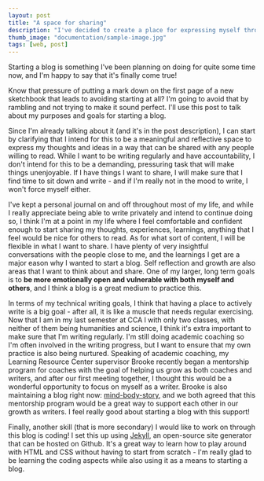 ```yaml
---
layout: post
title: "A space for sharing"
description: "I've decided to create a place for expressing myself through writing!"
thumb_image: "documentation/sample-image.jpg"
tags: [web, post]
---
```

Starting a blog is something I've been planning on doing for quite some time now, and I'm happy to say that it's finally come true!

Know that pressure of putting a mark down on the first page of a new sketchbook that leads to avoiding starting at all?
I'm going to avoid that by rambling and not trying to make it sound perfect. I'll use this post to talk about my purposes and goals for starting a blog.

Since I'm already talking about it (and it's in the post description), I can start by clarifying that I intend for this to be a meaningful and reflective
space to express my thoughts and ideas in a way that can be shared with any people willing to read.
While I want to be writing regularly and have accountability, I don't intend for this to be a demanding, pressuring task that will make things unenjoyable.
If I have things I want to share, I will make sure that I find time to sit down and write - and if I'm really not in the mood to write, I won't force myself either.

I've kept a personal journal on and off throughout most of my life, and while I really appreciate being able to write privately and intend to continue doing so, I think I'm at a point in my life where I feel comfortable and confident enough to start sharing my thoughts, experiences, learnings, anything that I feel would be nice for others to read.
As for what sort of content, I will be flexible in what I want to share. I have plenty of very insightful conversations with the people close to me, and the learnings I get are a major eason why I wanted to start a blog. Self reflection and growth are also areas that I want to think about and share. One of my larger, long term goals is to **be more emotionally open and vulnerable with both myself and others**, and I think a blog is a great medium to practice this.

In terms of my technical writing goals, I think that having a place to actively write is a big goal - after all, it is like a muscle that needs regular exercising.
Now that I am in my last semester at CCA l with only two classes, with neither of them being humanities and science, I think it's extra important to make sure that I'm writing regularly. I'm still doing academic coaching so I'm often involved in the writing progress, but I want to ensure that my own practice is also being nurtured. Speaking of academic coaching, my Learning Resource Center supervisor Brooke recently began a mentorship program for coaches with the goal of helping us grow as both coaches and writers, and after our first meeting together, I thought this would be a wonderful opportunity to focus on myself as a writer. Brooke is also maintaining a blog right now: <a href="https://mind-body-story.com/">mind-body-story</a>, and we both agreed that this mentorship program would be a great way to support each other in our growth as writers. I feel really good about starting a blog with this support!

Finally, another skill (that is more secondary) I would like to work on through this blog is coding! I set this up using <a href="https://jekyllrb.com/">Jekyll</a>, an open-source site generator that can be hosted on Github. It's a great way to learn how to play around with HTML and CSS without having to start from scratch - I'm really glad to be learning the coding aspects while also using it as a means to starting a blog.